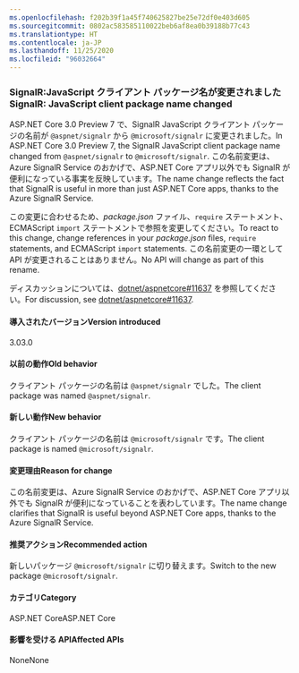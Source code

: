 ```yaml
---
ms.openlocfilehash: f202b39f1a45f740625827be25e72df0e403d605
ms.sourcegitcommit: 0802ac583585110022beb6af8ea0b39188b77c43
ms.translationtype: HT
ms.contentlocale: ja-JP
ms.lasthandoff: 11/25/2020
ms.locfileid: "96032664"
---
```

### <a name="signalr-javascript-client-package-name-changed"></a><span data-ttu-id="ef42f-101">SignalR:JavaScript クライアント パッケージ名が変更されました</span><span class="sxs-lookup"><span data-stu-id="ef42f-101">SignalR: JavaScript client package name changed</span></span>

<span data-ttu-id="ef42f-102">ASP.NET Core 3.0 Preview 7 で、SignalR JavaScript クライアント パッケージの名前が `@aspnet/signalr` から `@microsoft/signalr` に変更されました。</span><span class="sxs-lookup"><span data-stu-id="ef42f-102">In ASP.NET Core 3.0 Preview 7, the SignalR JavaScript client package name changed from `@aspnet/signalr` to `@microsoft/signalr`.</span></span> <span data-ttu-id="ef42f-103">この名前変更は、Azure SignalR Service のおかげで、ASP.NET Core アプリ以外でも SignalR が便利になっている事実を反映しています。</span><span class="sxs-lookup"><span data-stu-id="ef42f-103">The name change reflects the fact that SignalR is useful in more than just ASP.NET Core apps, thanks to the Azure SignalR Service.</span></span>

<span data-ttu-id="ef42f-104">この変更に合わせるため、*package.json* ファイル、`require` ステートメント、ECMAScript `import` ステートメントで参照を変更してください。</span><span class="sxs-lookup"><span data-stu-id="ef42f-104">To react to this change, change references in your *package.json* files, `require` statements, and ECMAScript `import` statements.</span></span> <span data-ttu-id="ef42f-105">この名前変更の一環として API が変更されることはありません。</span><span class="sxs-lookup"><span data-stu-id="ef42f-105">No API will change as part of this rename.</span></span>

<span data-ttu-id="ef42f-106">ディスカッションについては、[dotnet/aspnetcore#11637](https://github.com/dotnet/aspnetcore/issues/11637) を参照してください。</span><span class="sxs-lookup"><span data-stu-id="ef42f-106">For discussion, see [dotnet/aspnetcore#11637](https://github.com/dotnet/aspnetcore/issues/11637).</span></span>

#### <a name="version-introduced"></a><span data-ttu-id="ef42f-107">導入されたバージョン</span><span class="sxs-lookup"><span data-stu-id="ef42f-107">Version introduced</span></span>

<span data-ttu-id="ef42f-108">3.0</span><span class="sxs-lookup"><span data-stu-id="ef42f-108">3.0</span></span>

#### <a name="old-behavior"></a><span data-ttu-id="ef42f-109">以前の動作</span><span class="sxs-lookup"><span data-stu-id="ef42f-109">Old behavior</span></span>

<span data-ttu-id="ef42f-110">クライアント パッケージの名前は `@aspnet/signalr` でした。</span><span class="sxs-lookup"><span data-stu-id="ef42f-110">The client package was named `@aspnet/signalr`.</span></span>

#### <a name="new-behavior"></a><span data-ttu-id="ef42f-111">新しい動作</span><span class="sxs-lookup"><span data-stu-id="ef42f-111">New behavior</span></span>

<span data-ttu-id="ef42f-112">クライアント パッケージの名前は `@microsoft/signalr` です。</span><span class="sxs-lookup"><span data-stu-id="ef42f-112">The client package is named `@microsoft/signalr`.</span></span>

#### <a name="reason-for-change"></a><span data-ttu-id="ef42f-113">変更理由</span><span class="sxs-lookup"><span data-stu-id="ef42f-113">Reason for change</span></span>

<span data-ttu-id="ef42f-114">この名前変更は、Azure SignalR Service のおかげで、ASP.NET Core アプリ以外でも SignalR が便利になっていることを表わしています。</span><span class="sxs-lookup"><span data-stu-id="ef42f-114">The name change clarifies that SignalR is useful beyond ASP.NET Core apps, thanks to the Azure SignalR Service.</span></span>

#### <a name="recommended-action"></a><span data-ttu-id="ef42f-115">推奨アクション</span><span class="sxs-lookup"><span data-stu-id="ef42f-115">Recommended action</span></span>

<span data-ttu-id="ef42f-116">新しいパッケージ `@microsoft/signalr` に切り替えます。</span><span class="sxs-lookup"><span data-stu-id="ef42f-116">Switch to the new package `@microsoft/signalr`.</span></span>

#### <a name="category"></a><span data-ttu-id="ef42f-117">カテゴリ</span><span class="sxs-lookup"><span data-stu-id="ef42f-117">Category</span></span>

<span data-ttu-id="ef42f-118">ASP.NET Core</span><span class="sxs-lookup"><span data-stu-id="ef42f-118">ASP.NET Core</span></span>

#### <a name="affected-apis"></a><span data-ttu-id="ef42f-119">影響を受ける API</span><span class="sxs-lookup"><span data-stu-id="ef42f-119">Affected APIs</span></span>

<span data-ttu-id="ef42f-120">None</span><span class="sxs-lookup"><span data-stu-id="ef42f-120">None</span></span>

<!-- 

#### Affected APIs

Not detectable via API analysis

-->
